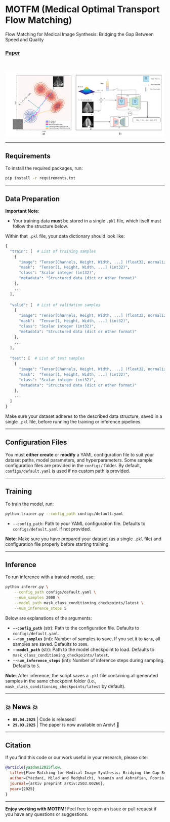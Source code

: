 # MOTFM (Medical Optimal Transport Flow Matching)
Flow Matching for Medical Image Synthesis: Bridging the Gap Between Speed and Quality

### [Paper](https://www.arxiv.org/abs/2503.00266)

<br>

<p align="center">
  <img src="./images/framework.png" width="950">
</p>

---

## Requirements

To install the required packages, run:
```bash
pip install -r requirements.txt
```

---

## Data Preparation

**Important Note**:  
- Your training data **must** be stored in a single `.pkl` file, which itself must follow the structure below.  

Within that `.pkl` file, your data dictionary should look like:
```python
{
  "train": [  # List of training samples
    {
      "image": "Tensor[Channels, Height, Width, ...] (float32, normalized)",
      "mask":  "Tensor[1, Height, Width, ...] (int32)",
      "class": "Scalar integer (int32)",
      "metadata": "Structured data (dict or other format)"
    },
    ...
  ],

  "valid": [  # List of validation samples
    {
      "image": "Tensor[Channels, Height, Width, ...] (float32, normalized)",
      "mask":  "Tensor[1, Height, Width, ...] (int32)",
      "class": "Scalar integer (int32)",
      "metadata": "Structured data (dict or other format)"
    },
    ...
  ],

  "test": [  # List of test samples
    {
      "image": "Tensor[Channels, Height, Width, ...] (float32, normalized)",
      "mask":  "Tensor[1, Height, Width, ...] (int32)",
      "class": "Scalar integer (int32)",
      "metadata": "Structured data (dict or other format)"
    },
    ...
  ]
}
```

Make sure your dataset adheres to the described data structure, saved in a single `.pkl` file, before running the training or inference pipelines.

---

## Configuration Files

You must **either create** or **modify** a YAML configuration file to suit your dataset paths, model parameters, and hyperparameters. Some sample configuration files are provided in the `configs/` folder. By default, `configs/default.yaml` is used if no custom path is provided.

---

## Training

To train the model, run:
```bash
python trainer.py --config_path configs/default.yaml
```

- `--config_path`: Path to your YAML configuration file. Defaults to `configs/default.yaml` if not provided.

**Note**: Make sure you have prepared your dataset (as a single `.pkl` file) and configuration file properly before starting training.

---

## Inference

To run inference with a trained model, use:
```bash
python inferer.py \
    --config_path configs/default.yaml \
    --num_samples 2000 \
    --model_path mask_class_conditioning_checkpoints/latest \
    --num_inference_steps 5
```

Below are explanations of the arguments:

- **`--config_path`** (str): Path to the configuration file. Defaults to `configs/default.yaml`.
- **`--num_samples`** (int): Number of samples to save. If you set it to `None`, all samples are saved. Defaults to `2000`.
- **`--model_path`** (str): Path to the model checkpoint to load. Defaults to `mask_class_conditioning_checkpoints/latest`.
- **`--num_inference_steps`** (int): Number of inference steps during sampling. Defaults to `5`.

**Note**: After inference, the script saves a `.pkl` file containing all generated samples in the same checkpoint folder (i.e., `mask_class_conditioning_checkpoints/latest` by default).

---

## 💥 News 💥
- **`09.04.2025`** | Code is released!
- **`29.03.2025`** | The paper is now available on Arxiv! 🥳

---

## Citation

If you find this code or our work useful in your research, please cite:

```BibTeX
@article{yazdani2025flow,
  title={Flow Matching for Medical Image Synthesis: Bridging the Gap Between Speed and Quality},
  author={Yazdani, Milad and Medghalchi, Yasamin and Ashrafian, Pooria and Hacihaliloglu, Ilker and Shahriari, Dena},
  journal={arXiv preprint arXiv:2503.00266},
  year={2025}
}
```

---

**Enjoy working with MOTFM!** Feel free to open an issue or pull request if you have any questions or suggestions.
